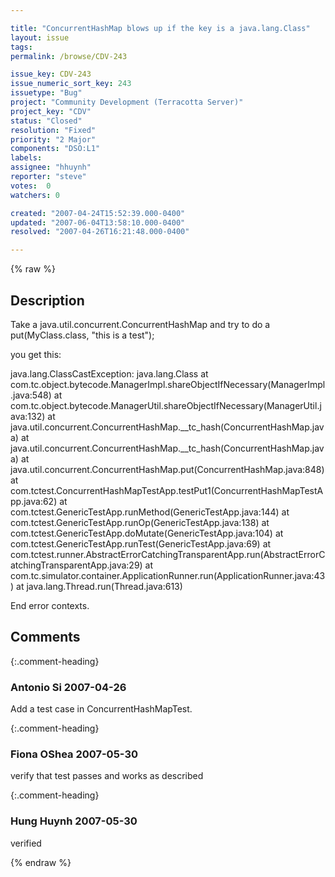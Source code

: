 ```yaml
---

title: "ConcurrentHashMap blows up if the key is a java.lang.Class"
layout: issue
tags: 
permalink: /browse/CDV-243

issue_key: CDV-243
issue_numeric_sort_key: 243
issuetype: "Bug"
project: "Community Development (Terracotta Server)"
project_key: "CDV"
status: "Closed"
resolution: "Fixed"
priority: "2 Major"
components: "DSO:L1"
labels: 
assignee: "hhuynh"
reporter: "steve"
votes:  0
watchers: 0

created: "2007-04-24T15:52:39.000-0400"
updated: "2007-06-04T13:58:10.000-0400"
resolved: "2007-04-26T16:21:48.000-0400"

---
```




{% raw %}



## Description

<div markdown="1" class="description">

Take a java.util.concurrent.ConcurrentHashMap and try to do a 
put(MyClass.class, "this is a test");

you get this:

java.lang.ClassCastException: java.lang.Class
        at com.tc.object.bytecode.ManagerImpl.shareObjectIfNecessary(ManagerImpl.java:548)
        at com.tc.object.bytecode.ManagerUtil.shareObjectIfNecessary(ManagerUtil.java:132)
        at java.util.concurrent.ConcurrentHashMap.__tc_hash(ConcurrentHashMap.java)
        at java.util.concurrent.ConcurrentHashMap.__tc_hash(ConcurrentHashMap.java)
        at java.util.concurrent.ConcurrentHashMap.put(ConcurrentHashMap.java:848)
        at com.tctest.ConcurrentHashMapTestApp.testPut1(ConcurrentHashMapTestApp.java:62)
        at com.tctest.GenericTestApp.runMethod(GenericTestApp.java:144)
        at com.tctest.GenericTestApp.runOp(GenericTestApp.java:138)
        at com.tctest.GenericTestApp.doMutate(GenericTestApp.java:104)
        at com.tctest.GenericTestApp.runTest(GenericTestApp.java:69)
        at com.tctest.runner.AbstractErrorCatchingTransparentApp.run(AbstractErrorCatchingTransparentApp.java:29)
        at com.tc.simulator.container.ApplicationRunner.run(ApplicationRunner.java:43)
        at java.lang.Thread.run(Thread.java:613)

End error contexts.

</div>

## Comments


{:.comment-heading}
### **Antonio Si** <span class="date">2007-04-26</span>

<div markdown="1" class="comment">

Add a test case in ConcurrentHashMapTest.

</div>


{:.comment-heading}
### **Fiona OShea** <span class="date">2007-05-30</span>

<div markdown="1" class="comment">

verify that test passes and works as described

</div>


{:.comment-heading}
### **Hung Huynh** <span class="date">2007-05-30</span>

<div markdown="1" class="comment">

verified

</div>



{% endraw %}
